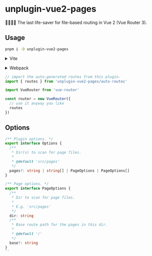 # unplugin-vue2-pages

👋🏻👋🏻 The last life-saver for file-based routing in Vue 2 (Vue Router 3).

## Usage

```bash
pnpm i -D unplugin-vue2-pages
```

<details>
<summary>Vite</summary><br>

```ts
// vite.config.ts
import pages from 'unplugin-vue2-pages/vite'

export default defineConfig({
  plugins: [
    pages({ /* options */ }),
  ],
})
```

Example: [`playground/`](./playground/)

<br></details>

<details>
<summary>Webpack</summary><br>

```ts
// webpack.config.js
import pages from 'unplugin-vue2-pages/webpack'

module.exports = {
  /* ... */
  plugins: [
    pages({ /* options */ })
  ]
}
```

<br></details>

```ts
// import the auto-generated routes from this plugin.
import { routes } from 'unplugin-vue2-pages/auto-routes'

import VueRouter from 'vue-router'

const router = new VueRouter({
  // use it anyway you like
  routes
})
```

## Options

```ts
/** Plugin options. */
export interface Options {
  /**
   * Dir(s) to scan for page files.
   *
   * @default 'src/pages'
   */
  pages?: string | string[] | PageOptions | PageOptions[]
}

/** Page options. */
export interface PageOptions {
  /**
   * Dir to scan for page files.
   *
   * E.g. 'src/pages'
   */
  dir: string
  /**
   * Base route path for the pages in this dir.
   *
   * @default '/'
   */
  base?: string
}
``
